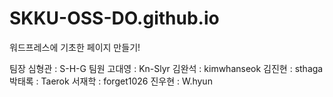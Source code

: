 # SKKU-OSS-DO.github.io
워드프레스에 기초한 페이지 만들기!

팀장
심형관 : S-H-G 
팀원
고대영 : Kn-Slyr
김완석 : kimwhanseok
김진현 : sthaga
박태록 : Taerok
서재학 : forget1026
진우현 : W.hyun

